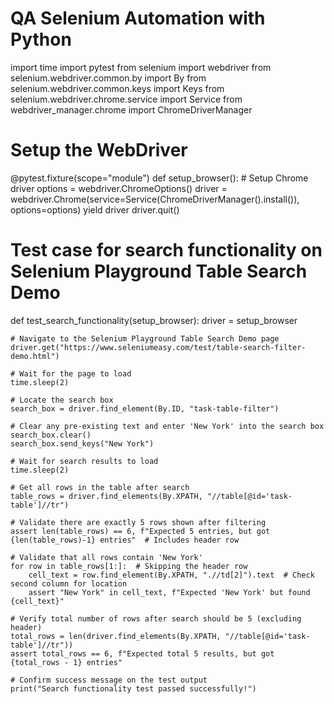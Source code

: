 # QA Selenium Automation with Python

import time
import pytest
from selenium import webdriver
from selenium.webdriver.common.by import By
from selenium.webdriver.common.keys import Keys
from selenium.webdriver.chrome.service import Service
from webdriver_manager.chrome import ChromeDriverManager

# Setup the WebDriver
@pytest.fixture(scope="module")
def setup_browser():
    # Setup Chrome driver
    options = webdriver.ChromeOptions()
    driver = webdriver.Chrome(service=Service(ChromeDriverManager().install()), options=options)
    yield driver
    driver.quit()

# Test case for search functionality on Selenium Playground Table Search Demo
def test_search_functionality(setup_browser):
    driver = setup_browser

    # Navigate to the Selenium Playground Table Search Demo page
    driver.get("https://www.seleniumeasy.com/test/table-search-filter-demo.html")
    
    # Wait for the page to load
    time.sleep(2)

    # Locate the search box
    search_box = driver.find_element(By.ID, "task-table-filter")

    # Clear any pre-existing text and enter 'New York' into the search box
    search_box.clear()
    search_box.send_keys("New York")
    
    # Wait for search results to load
    time.sleep(2)

    # Get all rows in the table after search
    table_rows = driver.find_elements(By.XPATH, "//table[@id='task-table']//tr")

    # Validate there are exactly 5 rows shown after filtering
    assert len(table_rows) == 6, f"Expected 5 entries, but got {len(table_rows)-1} entries"  # Includes header row

    # Validate that all rows contain 'New York'
    for row in table_rows[1:]:  # Skipping the header row
        cell_text = row.find_element(By.XPATH, ".//td[2]").text  # Check second column for location
        assert "New York" in cell_text, f"Expected 'New York' but found {cell_text}"

    # Verify total number of rows after search should be 5 (excluding header)
    total_rows = len(driver.find_elements(By.XPATH, "//table[@id='task-table']//tr"))
    assert total_rows == 6, f"Expected total 5 results, but got {total_rows - 1} entries"

    # Confirm success message on the test output
    print("Search functionality test passed successfully!")


